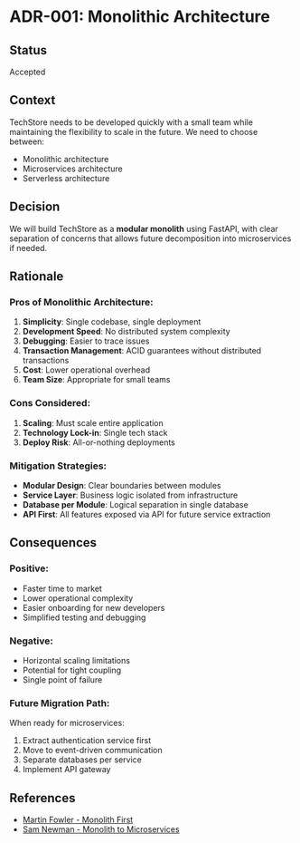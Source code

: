 # ADR-001: Monolithic Architecture

## Status
Accepted

## Context
TechStore needs to be developed quickly with a small team while maintaining the flexibility to scale in the future. We need to choose between:
- Monolithic architecture
- Microservices architecture
- Serverless architecture

## Decision
We will build TechStore as a **modular monolith** using FastAPI, with clear separation of concerns that allows future decomposition into microservices if needed.

## Rationale

### Pros of Monolithic Architecture:
1. **Simplicity**: Single codebase, single deployment
2. **Development Speed**: No distributed system complexity
3. **Debugging**: Easier to trace issues
4. **Transaction Management**: ACID guarantees without distributed transactions
5. **Cost**: Lower operational overhead
6. **Team Size**: Appropriate for small teams

### Cons Considered:
1. **Scaling**: Must scale entire application
2. **Technology Lock-in**: Single tech stack
3. **Deploy Risk**: All-or-nothing deployments

### Mitigation Strategies:
- **Modular Design**: Clear boundaries between modules
- **Service Layer**: Business logic isolated from infrastructure
- **Database per Module**: Logical separation in single database
- **API First**: All features exposed via API for future service extraction

## Consequences

### Positive:
- Faster time to market
- Lower operational complexity
- Easier onboarding for new developers
- Simplified testing and debugging

### Negative:
- Horizontal scaling limitations
- Potential for tight coupling
- Single point of failure

### Future Migration Path:
When ready for microservices:
1. Extract authentication service first
2. Move to event-driven communication
3. Separate databases per service
4. Implement API gateway

## References
- [Martin Fowler - Monolith First](https://martinfowler.com/bliki/MonolithFirst.html)
- [Sam Newman - Monolith to Microservices](https://samnewman.io/books/monolith-to-microservices/)